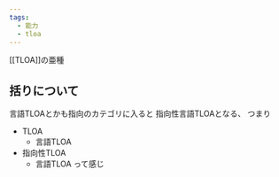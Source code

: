 ```yaml
---
tags:
  - 能力
  - tloa
---
```


[[TLOA]]の亜種


## 括りについて
言語TLOAとかも指向のカテゴリに入ると
指向性言語TLOAとなる、
つまり

- TLOA
	- 言語TLOA
- 指向性TLOA
	- 言語TLOA
って感じ